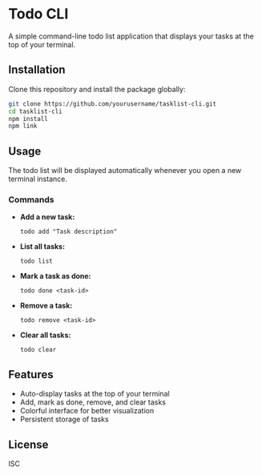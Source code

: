 # Todo CLI

A simple command-line todo list application that displays your tasks at the top of your terminal.

## Installation

Clone this repository and install the package globally:

```bash
git clone https://github.com/yourusername/tasklist-cli.git
cd tasklist-cli
npm install
npm link
```

## Usage

The todo list will be displayed automatically whenever you open a new terminal instance.

### Commands

- **Add a new task:**

  ```
  todo add "Task description"
  ```

- **List all tasks:**

  ```
  todo list
  ```

- **Mark a task as done:**

  ```
  todo done <task-id>
  ```

- **Remove a task:**

  ```
  todo remove <task-id>
  ```

- **Clear all tasks:**
  ```
  todo clear
  ```

## Features

- Auto-display tasks at the top of your terminal
- Add, mark as done, remove, and clear tasks
- Colorful interface for better visualization
- Persistent storage of tasks

## License

ISC
